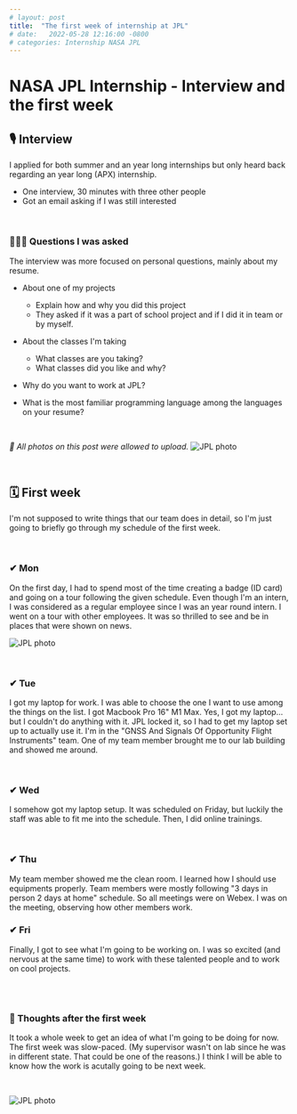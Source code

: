 ```yaml
---
# layout: post
title:  "The first week of internship at JPL"
# date:   2022-05-28 12:16:00 -0800
# categories: Internship NASA JPL
---
```

# NASA JPL Internship - Interview and the first week

## 🎙 Interview
I applied for both summer and an year long internships but only heard back regarding an year long (APX) internship.
- One interview, 30 minutes with three other people
- Got an email asking if I was still interested

<br>

### 🙋🏻‍♀️ Questions I was asked
The interview was more focused on personal questions, mainly about my resume.
- About one of my projects
  - Explain how and why you did this project
  - They asked if it was a part of school project and if I did it in team or by myself.

- About the classes I'm taking
  - What classes are you taking?
  - What classes did you like and why?
  
- Why do you want to work at JPL?

- What is the most familiar programming language among the languages on your resume?

<br>

*📌 All photos on this post were allowed to upload.*
![JPL photo](https://raw.githubusercontent.com/jenniverse/jennybrain.com/main/_posts/pics/220525/JPLroom.png)

<br>

## 🗓 First week

I'm not supposed to write things that our team does in detail, so I'm just going to briefly go through my schedule of the first week. 

<br>

### ✔ Mon
On the first day, I had to spend most of the time creating a badge (ID card) and going on a tour following the given schedule. Even though I'm an intern, I was considered as a regular employee since I was an year round intern. I went on a tour with other employees. It was so thrilled to see and be in places that were shown on news.

![JPL photo](https://raw.githubusercontent.com/jenniverse/jennybrain.com/main/_posts/pics/220525/JPLmain.png)

<br>

### ✔ Tue
I got my laptop for work. I was able to choose the one I want to use among the things on the list. I got Macbook Pro 16" M1 Max. Yes, I got my laptop... but I couldn't do anything with it. JPL locked it, so I had to get my laptop set up to actually use it.
I'm in the "GNSS And Signals Of Opportunity Flight Instruments" team. One of my team member brought me to our lab building and showed me around.

<br>

### ✔ Wed
I somehow got my laptop setup. It was scheduled on Friday, but luckily the staff was able to fit me into the schedule. Then, I did online trainings.

<br>

### ✔ Thu
My team member showed me the clean room. I learned how I should use equipments properly. Team members were mostly following "3 days in person 2 days at home" schedule. So all meetings were on Webex. I was on the meeting, observing how other members work.

### ✔ Fri
Finally, I got to see what I'm going to be working on. I was so excited (and nervous at the same time) to work with these talented people and to work on cool projects.

<br>
<br>

### 💭 Thoughts after the first week
It took a whole week to get an idea of what I'm going to be doing for now.
The first week was slow-paced. (My supervisor wasn't on lab since he was in different state. That could be one of the reasons.) I think I will be able to know how the work is acutally going to be next week.

<br>

![JPL photo](https://raw.githubusercontent.com/jenniverse/jennybrain.com/main/_posts/pics/220525/JPLshow.png)


